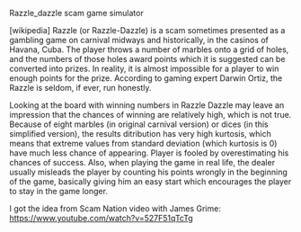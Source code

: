 Razzle_dazzle scam game simulator


[wikipedia] Razzle (or Razzle-Dazzle) is a scam sometimes presented as a gambling game on carnival midways and historically, in the casinos of Havana, Cuba. The player throws a number of marbles onto a grid of holes, and the numbers of those holes award points which it is suggested can be converted into prizes. In reality, it is almost impossible for a player to win enough points for the prize. According to gaming expert Darwin Ortiz, the Razzle is seldom, if ever, run honestly.

Looking at the board with winning numbers in Razzle Dazzle may leave an impression that the chances of winning are relatively high, which is not true. Because of eight marbles (in original carnival version) or dices (in this simplified version), the results ditribution has very high kurtosis, which means that extreme values from standard deviation (which kurtosis is 0) have much less chance of appearing. Player is fooled by overestimating his chances of success. Also, when playing the game in real life, the dealer usually misleads the player by counting his points wrongly in the beginning of the game, basically giving him an easy start which encourages the player to stay in the game longer. 

I got the idea from Scam Nation video with James Grime: https://www.youtube.com/watch?v=527F51qTcTg

